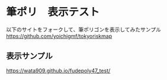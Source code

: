 # 筆ポリ　表示テスト

以下のサイトをフォークして、筆ポリゴンを表示してみたサンプル  
https://github.com/yoichigmf/tokyoriskmap

## 表示サンプル
https://wata909.github.io/fudepoly47_test/
